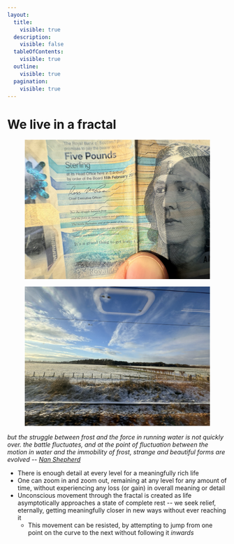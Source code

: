 ```yaml
---
layout:
  title:
    visible: true
  description:
    visible: false
  tableOfContents:
    visible: true
  outline:
    visible: true
  pagination:
    visible: true
---
```


# We live in a fractal

<div>

<figure><img src="../.gitbook/assets/IMG_4671 Large.jpeg" alt=""><figcaption></figcaption></figure>

 

<figure><img src="../.gitbook/assets/IMG_4672 Large.jpeg" alt=""><figcaption></figcaption></figure>

</div>

_but the struggle between frost and the force in running water is not quickly over. the battle fluctuates, and at the point of fluctuation between the motion in water and the immobility of frost, strange and beautiful forms are evolved --_ [_Nan Shepherd_](https://www.theguardian.com/books/2016/apr/25/nan-shepherd-first-woman-scottish-bank-note)

* There is enough detail at every level for a meaningfully rich life
* One can zoom in and zoom out, remaining at any level for any amount of time, without experiencing any loss (or gain) in overall meaning or detail
* Unconscious movement through the fractal is created as life asymptotically approaches a state of complete rest -- we seek relief, eternally, getting meaningfully closer in new ways without ever reaching it
  * This movement can be resisted, by attempting to jump from one point on the curve to the next without following it _inwards_
